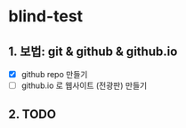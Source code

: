 # blind-test

## 1. 보법: git & github & github.io

  - [x] github repo 만들기
  - [ ] github.io 로 웹사이트 (전광판) 만들기

## 2. TODO
